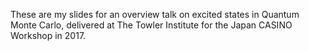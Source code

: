 These are my slides for an overview talk on excited states in Quantum Monte
Carlo, delivered at The Towler Institute for the Japan CASINO Workshop in 2017.
